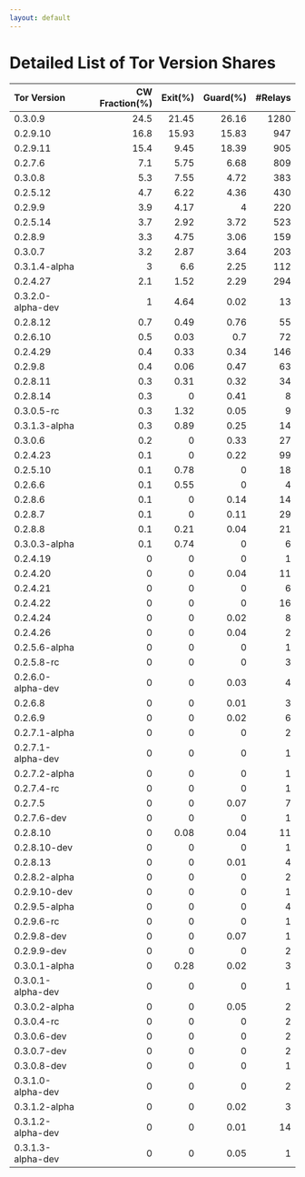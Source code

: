 ```yaml
---
layout: default
---
```



# Detailed List of Tor Version Shares

| Tor Version       |   CW Fraction(%) |   Exit(%) |   Guard(%) |   #Relays |
|:------------------|-----------------:|----------:|-----------:|----------:|
| 0.3.0.9           |             24.5 |     21.45 |      26.16 |      1280 |
| 0.2.9.10          |             16.8 |     15.93 |      15.83 |       947 |
| 0.2.9.11          |             15.4 |      9.45 |      18.39 |       905 |
| 0.2.7.6           |              7.1 |      5.75 |       6.68 |       809 |
| 0.3.0.8           |              5.3 |      7.55 |       4.72 |       383 |
| 0.2.5.12          |              4.7 |      6.22 |       4.36 |       430 |
| 0.2.9.9           |              3.9 |      4.17 |       4    |       220 |
| 0.2.5.14          |              3.7 |      2.92 |       3.72 |       523 |
| 0.2.8.9           |              3.3 |      4.75 |       3.06 |       159 |
| 0.3.0.7           |              3.2 |      2.87 |       3.64 |       203 |
| 0.3.1.4-alpha     |              3   |      6.6  |       2.25 |       112 |
| 0.2.4.27          |              2.1 |      1.52 |       2.29 |       294 |
| 0.3.2.0-alpha-dev |              1   |      4.64 |       0.02 |        13 |
| 0.2.8.12          |              0.7 |      0.49 |       0.76 |        55 |
| 0.2.6.10          |              0.5 |      0.03 |       0.7  |        72 |
| 0.2.4.29          |              0.4 |      0.33 |       0.34 |       146 |
| 0.2.9.8           |              0.4 |      0.06 |       0.47 |        63 |
| 0.2.8.11          |              0.3 |      0.31 |       0.32 |        34 |
| 0.2.8.14          |              0.3 |      0    |       0.41 |         8 |
| 0.3.0.5-rc        |              0.3 |      1.32 |       0.05 |         9 |
| 0.3.1.3-alpha     |              0.3 |      0.89 |       0.25 |        14 |
| 0.3.0.6           |              0.2 |      0    |       0.33 |        27 |
| 0.2.4.23          |              0.1 |      0    |       0.22 |        99 |
| 0.2.5.10          |              0.1 |      0.78 |       0    |        18 |
| 0.2.6.6           |              0.1 |      0.55 |       0    |         4 |
| 0.2.8.6           |              0.1 |      0    |       0.14 |        14 |
| 0.2.8.7           |              0.1 |      0    |       0.11 |        29 |
| 0.2.8.8           |              0.1 |      0.21 |       0.04 |        21 |
| 0.3.0.3-alpha     |              0.1 |      0.74 |       0    |         6 |
| 0.2.4.19          |              0   |      0    |       0    |         1 |
| 0.2.4.20          |              0   |      0    |       0.04 |        11 |
| 0.2.4.21          |              0   |      0    |       0    |         6 |
| 0.2.4.22          |              0   |      0    |       0    |        16 |
| 0.2.4.24          |              0   |      0    |       0.02 |         8 |
| 0.2.4.26          |              0   |      0    |       0.04 |         2 |
| 0.2.5.6-alpha     |              0   |      0    |       0    |         1 |
| 0.2.5.8-rc        |              0   |      0    |       0    |         3 |
| 0.2.6.0-alpha-dev |              0   |      0    |       0.03 |         4 |
| 0.2.6.8           |              0   |      0    |       0.01 |         3 |
| 0.2.6.9           |              0   |      0    |       0.02 |         6 |
| 0.2.7.1-alpha     |              0   |      0    |       0    |         2 |
| 0.2.7.1-alpha-dev |              0   |      0    |       0    |         1 |
| 0.2.7.2-alpha     |              0   |      0    |       0    |         1 |
| 0.2.7.4-rc        |              0   |      0    |       0    |         1 |
| 0.2.7.5           |              0   |      0    |       0.07 |         7 |
| 0.2.7.6-dev       |              0   |      0    |       0    |         1 |
| 0.2.8.10          |              0   |      0.08 |       0.04 |        11 |
| 0.2.8.10-dev      |              0   |      0    |       0    |         1 |
| 0.2.8.13          |              0   |      0    |       0.01 |         4 |
| 0.2.8.2-alpha     |              0   |      0    |       0    |         2 |
| 0.2.9.10-dev      |              0   |      0    |       0    |         1 |
| 0.2.9.5-alpha     |              0   |      0    |       0    |         4 |
| 0.2.9.6-rc        |              0   |      0    |       0    |         1 |
| 0.2.9.8-dev       |              0   |      0    |       0.07 |         1 |
| 0.2.9.9-dev       |              0   |      0    |       0    |         2 |
| 0.3.0.1-alpha     |              0   |      0.28 |       0.02 |         3 |
| 0.3.0.1-alpha-dev |              0   |      0    |       0    |         1 |
| 0.3.0.2-alpha     |              0   |      0    |       0.05 |         2 |
| 0.3.0.4-rc        |              0   |      0    |       0    |         2 |
| 0.3.0.6-dev       |              0   |      0    |       0    |         2 |
| 0.3.0.7-dev       |              0   |      0    |       0    |         2 |
| 0.3.0.8-dev       |              0   |      0    |       0    |         1 |
| 0.3.1.0-alpha-dev |              0   |      0    |       0    |         2 |
| 0.3.1.2-alpha     |              0   |      0    |       0.02 |         3 |
| 0.3.1.2-alpha-dev |              0   |      0    |       0.01 |        14 |
| 0.3.1.3-alpha-dev |              0   |      0    |       0.05 |         1 |